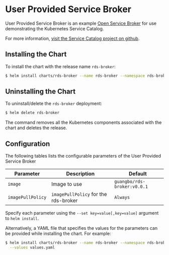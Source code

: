 # User Provided Service Broker

User Provided Service Broker is an example
[Open Service Broker](https://www.openservicebrokerapi.org/)
for use demonstrating the Kubernetes
Service Catalog.

For more information,
[visit the Service Catalog project on github](https://github.com/kubernetes-incubator/service-catalog).

## Installing the Chart

To install the chart with the release name `rds-broker`:

```bash
$ helm install charts/rds-broker --name rds-broker --namespace rds-broker
```

## Uninstalling the Chart

To uninstall/delete the `rds-broker` deployment:

```bash
$ helm delete rds-broker
```

The command removes all the Kubernetes components associated with the chart and
deletes the release.

## Configuration

The following tables lists the configurable parameters of the User Provided
Service Broker

| Parameter | Description | Default |
|-----------|-------------|---------|
| `image` | Image to use | `guangbo/rds-broker:v0.0.1` |
| `imagePullPolicy` | `imagePullPolicy` for the rds-broker | `Always` |

Specify each parameter using the `--set key=value[,key=value]` argument to
`helm install`.

Alternatively, a YAML file that specifies the values for the parameters can be
provided while installing the chart. For example:

```bash
$ helm install charts/rds-broker --name rds-broker --namespace rds-broker \
  --values values.yaml
```
